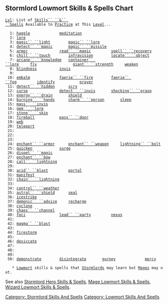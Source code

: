 ## Stormlord Lowmort Skills & Spells Chart

[`Lvl`](Level.md "wikilink")`: List of `[`Skills`` ``&`` ``Spells`](:Category:_Skills_And_Spells.md "wikilink")` Available to `[`Practice`](Practice.md "wikilink")` at This `[`Level`](Level.md "wikilink")`...`  
`     `  
`  1: `[`haggle`](Haggle.md "wikilink")`             `[`meditation`](Meditation.md "wikilink")  
`  2: `[`lore`](Lore.md "wikilink")  
`  3: `[`magic`` ``light`](Magic_Light.md "wikilink")`        `[`magic`` ``lore`](Magic_Lore.md "wikilink")  
`  4: `[`detect`` ``magic`](Detect_Magic.md "wikilink")`       `[`magic`` ``missile`](Magic_Missile.md "wikilink")  
`  5: `[`armor`](Armor_(spell).md "wikilink")`              `[`read`` ``magic`](Read_Magic.md "wikilink")`         `[`spell`` ``recovery`](Spell_Recovery.md "wikilink")`    `  
`  6: `[`chill`` ``touch`](Chill_Touch.md "wikilink")`        `[`infravision`](Infravision.md "wikilink")`        `[`locate`` ``object`](Locate_Object.md "wikilink")  
`  7: `[`arcane`` ``knowledge`](Arcane_Knowledge.md "wikilink")`   `[`container`` ``lore`](Container_Lore.md "wikilink")`     `[`fly`](Fly.md "wikilink")`                `[`giant`` ``strength`](Giant_Strength.md "wikilink")`     `[`weaken`](Weaken.md "wikilink")  
`  8: `[`blindness`](Blindness.md "wikilink")`          `[`invis`](Invis.md "wikilink")  
`  9: `  
` 10: `[`embalm`](Embalm.md "wikilink")`             `[`faerie`` ``fire`](Faerie_Fire.md "wikilink")`        `[`faerie`` ``fog`](Faerie_Fog.md "wikilink")`         `[`identify`](Identify_(spell).md "wikilink")`           `[`prayer`](Prayer.md "wikilink")  
` 11: `[`detect`` ``hidden`](Detect_Hidden.md "wikilink")`      `[`scry`](Scry.md "wikilink")  
` 12: `[`curse`](Curse.md "wikilink")`              `[`detect`` ``invis`](Detect_Invis.md "wikilink")`       `[`shocking`` ``grasp`](Shocking_Grasp.md "wikilink")  
` 13: `[`energy`` ``drain`](Energy_Drain.md "wikilink")`       `[`shield`](Shield.md "wikilink")  
` 14: `[`burning`` ``hands`](Burning_Hands.md "wikilink")`      `[`charm`` ``person`](Charm_Person.md "wikilink")`       `[`sleep`](Sleep_(spell).md "wikilink")  
` 15: `[`mass`` ``invis`](Mass_Invis.md "wikilink")  
` 16: `[`gem`` ``lore`](Gem_Lore.md "wikilink")  
` 17: `[`stone`` ``skin`](Stone_Skin.md "wikilink")  
` 18: `[`fireball`](Fireball.md "wikilink")`           `[`pass`` ``door`](Pass_Door.md "wikilink")  
` 19: `[`web`](Web.md "wikilink")  
` 20: `[`teleport`](Teleport.md "wikilink")  
` 21: `  
` 22: `  
` 23: `  
` 24: `[`enchant`` ``armor`](Enchant_Armor.md "wikilink")`      `[`enchant`` ``weapon`](Enchant_Weapon.md "wikilink")`     `[`lightning`` ``bolt`](Lightning_Bolt.md "wikilink")  
` 25: `[`quicken`](Quicken.md "wikilink")`            `[`surge`](Surge.md "wikilink")  
` 26: `[`dispel`` ``magic`](Dispel_Magic.md "wikilink")  
` 27: `[`enchant`` ``bow`](Enchant_Bow.md "wikilink")  
` 28: `[`call`` ``lightning`](Call_Lightning.md "wikilink")  
` 29: `  
` 30: `[`acid`` ``blast`](Acid_Blast.md "wikilink")`         `[`portal`](Portal.md "wikilink")  
` 31: `[`manifest`](Manifest.md "wikilink")  
` 32: `[`chain`` ``lightning`](Chain_Lightning.md "wikilink")  
` 33: `  
` 34: `[`control`` ``weather`](Control_Weather.md "wikilink")  
` 35: `[`astral`` ``shield`](Astral_Shield.md "wikilink")`      `[`seal`](Seal.md "wikilink")  
` 36: `[`icestrike`](Icestrike.md "wikilink")  
` 37: `[`demonic`` ``advice`](Demonic_Advice.md "wikilink")`     `[`recharge`](Recharge.md "wikilink")  
` 38: `[`cyclone`](Cyclone.md "wikilink")  
` 39: `[`chaos`` ``channel`](Chaos_Channel.md "wikilink")  
` 40: `[`foci`](Foci.md "wikilink")`               `[`lead`` ``party`](Lead_Party.md "wikilink")`         `[`nexus`](Nexus.md "wikilink")  
` 41: `  
` 42: `[`magma`` ``blast`](Magma_Blast.md "wikilink")  
` 43: `  
` 44: `[`firestorm`](Firestorm.md "wikilink")  
` 45: `  
` 46: `[`desiccate`](Desiccate.md "wikilink")  
` 47: `  
` 48: `  
` 49: `  
` 50: `[`demonstrate`](Demonstrate.md "wikilink")`        `[`disintegrate`](Disintegrate.md "wikilink")`       `[`gurney`](Gurney.md "wikilink")`             `[`mercy`](Mercy.md "wikilink")  
`     `  
`   * `[`Lowmort`](:Category:_Lowmort.md "wikilink")` skills & spells that `[`Stormlords`](:Category:_Stormlords.md "wikilink")` may learn but `[`Mages`](:Category:_Mages.md "wikilink")` may not.`

See also [Stormlord Hero Skills &
Spells](:Category:_Stormlord_Hero_Skills_And_Spells.md "wikilink"),
[Mage Lowmort Skills &
Spells](:Category:_Mage_Lowmort_Skills_And_Spells.md "wikilink"),
[Wizard Lowmort Skills &
Spells](:Category:_Wizard_Lowmort_Skills_And_Spells.md "wikilink").

[Category: Stormlord Skills And
Spells](Category:_Stormlord_Skills_And_Spells "wikilink") [Category:
Lowmort Skills And
Spells](Category:_Lowmort_Skills_And_Spells "wikilink")
